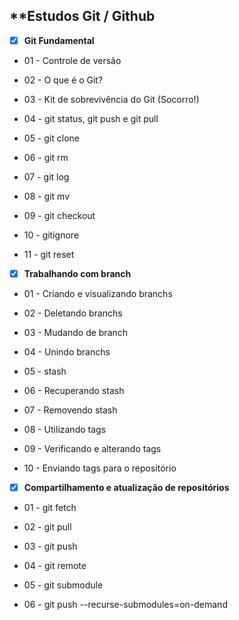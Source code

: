 ## 																									**Estudos Git / Github

- [x] **Git Fundamental**

  

- 01 - Controle de versão

- 02 - O que é o Git?

- 03 - Kit de sobrevivência do Git (Socorro!)

- 04 - git status, git push e  git pull

- 05 - git clone

- 06 - git rm

- 07 - git log

- 08 - git mv

- 09 - git checkout

- 10 - gitignore

- 11 - git reset

  

- [x] **Trabalhando com branch**

  

- 01 - Criando e visualizando branchs

- 02 - Deletando branchs

- 03 - Mudando de branch

- 04 - Unindo branchs

- 05 - stash

- 06 - Recuperando stash

- 07 - Removendo stash

- 08 - Utilizando tags

- 09 - Verificando e alterando tags

- 10 - Enviando tags para o repositório

- [x] **Compartilhamento e atualização de repositórios**

- 01 - git fetch

- 02 - git pull

- 03 - git push

- 04 - git remote

- 05 - git submodule

- 06 - git push --recurse-submodules=on-demand

